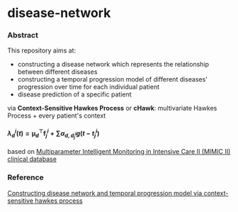 # disease-network

### Abstract

This repository aims at:

- constructing a disease network which represents the relationship between different diseases
- constructing a temporal progression model of different diseases' progression over time for each individual patient
- disease prediction of a specific patient

via **Context-Sensitive Hawkes Process** or **cHawk**: multivariate Hawkes Process + every patient's context

#### $\lambda_{d}^{i}(t)=\boldsymbol{\mu}_{d}^{\top} \boldsymbol{f}_{j}^{i}+\sum \alpha_{d, d_{j}^{i}} g\left(t-t_{j}^{i}\right)$

based on [Multiparameter Intelligent Monitoring in Intensive Care II (MIMIC II) clinical database](<https://www.physionet.org/mimic2/>)

### Reference

[Constructing disease network and temporal progression model via context-sensitive hawkes process](https://www.cc.gatech.edu/~lsong/papers/ChoDuCheSonSun15.pdf)